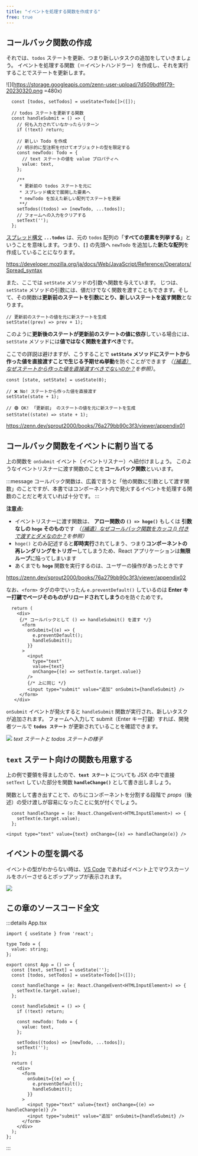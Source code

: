 ```yaml
---
title: "イベントを処理する関数を作成する"
free: true
---
```


## コールバック関数の作成

それでは、`todos` ステートを更新、つまり新しいタスクの追加をしていきましょう。
イベントを処理する関数（＝イベントハンドラー）を作成し、それを実行することでステートを更新します。

![](https://storage.googleapis.com/zenn-user-upload/7d509bdf6f79-20230320.png =480x)

```jsx:src/App.tsx
  const [todos, setTodos] = useState<Todo[]>([]);

  // todos ステートを更新する関数
  const handleSubmit = () => {
    // 何も入力されていなかったらリターン
    if (!text) return;

    // 新しい Todo を作成
    // 明示的に型注釈を付けてオブジェクトの型を限定する
    const newTodo: Todo = {
      // text ステートの値を value プロパティへ
      value: text,
    };

    /**
     * 更新前の todos ステートを元に
     * スプレッド構文で展開した要素へ
     * newTodo を加えた新しい配列でステートを更新
     **/
    setTodos((todos) => [newTodo, ...todos]);
    // フォームへの入力をクリアする
    setText('');
  };
```

[スプレッド構文](https://developer.mozilla.org/ja/docs/Web/JavaScript/Reference/Operators/Spread_syntax) **`...todos`** は、元の `todos` 配列の「**すべての要素を列挙する**」ということを意味します。つまり、**`[]`** の先頭へ `newTodo` を追加した**新たな配列**を作成していることになります。

https://developer.mozilla.org/ja/docs/Web/JavaScript/Reference/Operators/Spread_syntax

また、ここでは `setState` メソッドの引数へ関数を与えています。
じつは、`setState` メソッドの引数には、値だけでなく関数を渡すこともできます。そして、その関数は**更新前のステートを引数にとり、新しいステートを返す関数**となります。

```js:例
// 更新前のステートの値を元に新ステートを生成
setState((prev) => prev + 1);
```

このように**更新後のステートが更新前のステートの値に依存**している場合には、`setState` メソッドには**値ではなく関数を渡すべき**です。

ここでの詳説は避けますが、こうすることで **`setState` メソッドにステートから作った値を直接渡すことで生じる予期せぬ挙動**を防ぐことができます _（[（補遺）なぜステートから作った値を直接渡すべきでないのか？](https://zenn.dev/sprout2000/books/76a279bb90c3f3/viewer/appendix01)を参照）_。

```js:例
const [state, setState] = useState(0);

// ❌ No! ステートから作った値を直接渡す
setState(state + 1);

// 🟢 OK! 「更新前」 のステートの値を元に新ステートを生成
setState((state) => state + 1);
```

https://zenn.dev/sprout2000/books/76a279bb90c3f3/viewer/appendix01

## コールバック関数をイベントに割り当てる

上の関数を `onSubmit` イベント（イベントリスナー）へ紐付けましょう。
このようなイベントリスナーに渡す関数のことを**コールバック関数**といいます。

:::message
コールバック関数は、広義で言うと「他の関数に引数として渡す関数」のことですが、本書ではコンポーネント内で発火するイベントを処理する関数のことだと考えていれば十分です。
:::

**注意点:**

- イベントリスナーに渡す関数は、 **アロー関数の `() => hoge()`** もしくは **引数なしの `hoge` そのもの**です _（[（補遺）なぜコールバック関数をカッコ () 付きで渡すとダメなのか？](https://zenn.dev/sprout2000/books/76a279bb90c3f3/viewer/appendix02)を参照）_
- `hoge()` とのみ記述すると**即時実行**されてしまう、つまり**コンポーネントの再レンダリングをトリガー**してしまうため、React アプリケーションは**無限ループ**に陥ってしまいます
- あくまでも **`hoge`** 関数を実行するのは、ユーザーの操作があったときです

https://zenn.dev/sprout2000/books/76a279bb90c3f3/viewer/appendix02

なお、`<form>` タグの中でいったん `e.preventDefault()` しているのは **Enter キー打鍵でページそのものがリロードされてしまう**のを防ぐためです。

```jsx:src/App.tsx
  return (
    <div>
     {/* コールバックとして () => handleSubmit() を渡す */}
      <form
        onSubmit={(e) => {
          e.preventDefault();
          handleSubmit();
        }}
      >
        <input
          type="text"
          value={text}
          onChange={(e) => setText(e.target.value)}
        />
        {/* 上に同じ */}
        <input type="submit" value="追加" onSubmit={handleSubmit} />
     </form>
   </div>
```

`onSubmit` イベントが発火すると `handleSubmit` 関数が実行され、新しいタスクが追加されます。
フォームへ入力して submit（Enter キー打鍵）すれば、開発者ツールで **`todos ステート`** が更新されていることを確認できます。

![](https://storage.googleapis.com/zenn-user-upload/609c50a0042a-20230221.png)
_text ステートと todos ステートの様子_

## `text` ステート向けの関数も用意する

上の例で要領を得ましたので、**`text ステート`** についても JSX の中で直接 `setText` していた部分を関数 **`handleChange()`** として書き出しましょう。

関数として書き出すことで、のちにコンポーネントを分割する段階で _props_（後述）の受け渡しが容易になったことに気が付くでしょう。

```jsx:src/App.tsx
  const handleChange = (e: React.ChangeEvent<HTMLInputElement>) => {
    setText(e.target.value);
  };
```

```jsx:src/App.tsx
<input type="text" value={text} onChange={(e) => handleChange(e)} />
```

## イベントの型を調べる

イベントの型がわからない時は、[VS Code](https://code.visualstudio.com/) であればイベント上でマウスカーソルをホバーさせるとポップアップが表示されます。

![](https://storage.googleapis.com/zenn-user-upload/da459fbbbc8a-20230205.png)

## この章のソースコード全文

:::details App.tsx

```tsx:App.tsx
import { useState } from 'react';

type Todo = {
  value: string;
};

export const App = () => {
  const [text, setText] = useState('');
  const [todos, setTodos] = useState<Todo[]>([]);

  const handleChange = (e: React.ChangeEvent<HTMLInputElement>) => {
    setText(e.target.value);
  };

  const handleSubmit = () => {
    if (!text) return;

    const newTodo: Todo = {
      value: text,
    };

    setTodos((todos) => [newTodo, ...todos]);
    setText('');
  };

  return (
    <div>
      <form
        onSubmit={(e) => {
          e.preventDefault();
          handleSubmit();
        }}
      >
        <input type="text" value={text} onChange={(e) => handleChange(e)} />
        <input type="submit" value="追加" onSubmit={handleSubmit} />
      </form>
    </div>
  );
};
```

:::
